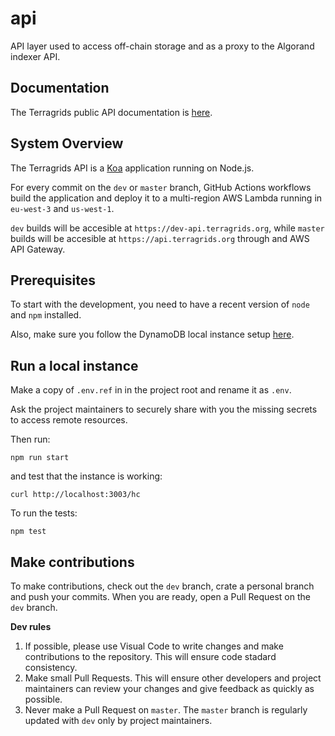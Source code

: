 # api
API layer used to access off-chain storage and as a proxy to the Algorand indexer API.

## Documentation
The Terragrids public API documentation is [here](https://www.postman.com/terragrids/workspace/terragrids/documentation/83746-4aaa6130-7f9d-47b2-aa19-d6cd9b181266).

## System Overview
The Terragrids API is a [Koa](https://koajs.com/) application running on Node.js.

For every commit on the `dev` or `master` branch, GitHub Actions workflows build the application and deploy it to a multi-region AWS Lambda running in `eu-west-3` and `us-west-1`.

`dev` builds will be accesible at `https://dev-api.terragrids.org`, while `master` builds will be accesible at `https://api.terragrids.org` through and AWS API Gateway.

## Prerequisites
To start with the development, you need to have a recent version of `node` and `npm` installed.

Also, make sure you follow the DynamoDB local instance setup [here](https://github.com/terragrids/db-scripts).

## Run a local instance
Make a copy of `.env.ref` in in the project root and rename it as `.env`. 

Ask the project maintainers to securely share with you the missing secrets to access remote resources.

Then run:
```
npm run start
```
and test that the instance is working:
```
curl http://localhost:3003/hc
```
To run the tests:
```
npm test
```
## Make contributions
To make contributions, check out the `dev` branch, crate a personal branch and push your commits. When you are ready, open a Pull Request on the `dev` branch.

**Dev rules**
1. If possible, please use Visual Code to write changes and make contributions to the repository. This will ensure code stadard consistency.
2. Make small Pull Requests. This will ensure other developers and project maintainers can review your changes and give feedback as quickly as possible. 
3. Never make a Pull Request on `master`. The `master` branch is regularly updated with `dev` only by project maintainers. 
